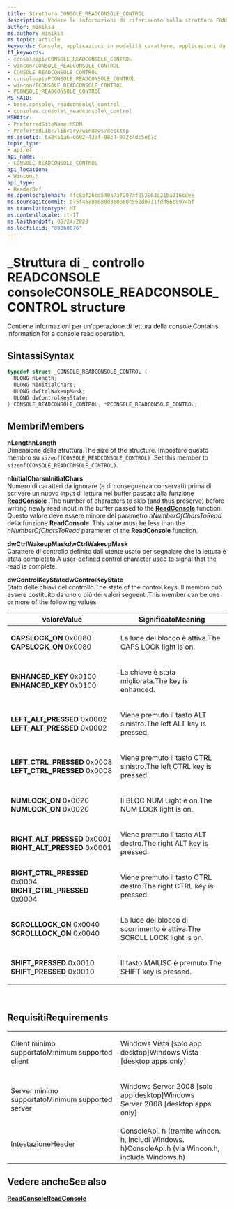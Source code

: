```yaml
---
title: Struttura CONSOLE_READCONSOLE_CONTROL
description: Vedere le informazioni di riferimento sulla struttura CONSOLE_READCONSOLE_CONTROL, che contiene informazioni per un'operazione di lettura della console.
author: miniksa
ms.author: miniksa
ms.topic: article
keywords: Console, applicazioni in modalità carattere, applicazioni da riga di comando, applicazioni Terminal, API console
f1_keywords:
- consoleapi/CONSOLE_READCONSOLE_CONTROL
- wincon/CONSOLE_READCONSOLE_CONTROL
- CONSOLE_READCONSOLE_CONTROL
- consoleapi/PCONSOLE_READCONSOLE_CONTROL
- wincon/PCONSOLE_READCONSOLE_CONTROL
- PCONSOLE_READCONSOLE_CONTROL
MS-HAID:
- base.console\_readconsole\_control
- consoles.console\_readconsole\_control
MSHAttr:
- PreferredSiteName:MSDN
- PreferredLib:/library/windows/desktop
ms.assetid: 6a8451a6-d692-43af-88c4-972c4dc5e07c
topic_type:
- apiref
api_name:
- CONSOLE_READCONSOLE_CONTROL
api_location:
- Wincon.h
api_type:
- HeaderDef
ms.openlocfilehash: 4fc6af26cd540a7af207af252963c21ba216cdee
ms.sourcegitcommit: b75f4688e080d300b80c552d0711fdd86b9974bf
ms.translationtype: MT
ms.contentlocale: it-IT
ms.lasthandoff: 08/24/2020
ms.locfileid: "89060076"
---
```

# <a name="console_readconsole_control-structure"></a><span data-ttu-id="7db88-104">\_Struttura di \_ controllo READCONSOLE console</span><span class="sxs-lookup"><span data-stu-id="7db88-104">CONSOLE\_READCONSOLE\_CONTROL structure</span></span>


<span data-ttu-id="7db88-105">Contiene informazioni per un'operazione di lettura della console.</span><span class="sxs-lookup"><span data-stu-id="7db88-105">Contains information for a console read operation.</span></span>

<a name="syntax"></a><span data-ttu-id="7db88-106">Sintassi</span><span class="sxs-lookup"><span data-stu-id="7db88-106">Syntax</span></span>
------

```C
typedef struct _CONSOLE_READCONSOLE_CONTROL {
  ULONG nLength;
  ULONG nInitialChars;
  ULONG dwCtrlWakeupMask;
  ULONG dwControlKeyState;
} CONSOLE_READCONSOLE_CONTROL, *PCONSOLE_READCONSOLE_CONTROL;
```

<a name="members"></a><span data-ttu-id="7db88-107">Membri</span><span class="sxs-lookup"><span data-stu-id="7db88-107">Members</span></span>
-------

<span data-ttu-id="7db88-108">**nLength**</span><span class="sxs-lookup"><span data-stu-id="7db88-108">**nLength**</span></span>  
<span data-ttu-id="7db88-109">Dimensione della struttura.</span><span class="sxs-lookup"><span data-stu-id="7db88-109">The size of the structure.</span></span> <span data-ttu-id="7db88-110">Impostare questo membro su `sizeof(CONSOLE_READCONSOLE_CONTROL)` .</span><span class="sxs-lookup"><span data-stu-id="7db88-110">Set this member to `sizeof(CONSOLE_READCONSOLE_CONTROL)`.</span></span>

<span data-ttu-id="7db88-111">**nInitialChars**</span><span class="sxs-lookup"><span data-stu-id="7db88-111">**nInitialChars**</span></span>  
<span data-ttu-id="7db88-112">Numero di caratteri da ignorare (e di conseguenza conservati) prima di scrivere un nuovo input di lettura nel buffer passato alla funzione [**ReadConsole**](readconsole.md) .</span><span class="sxs-lookup"><span data-stu-id="7db88-112">The number of characters to skip (and thus preserve) before writing newly read input in the buffer passed to the [**ReadConsole**](readconsole.md) function.</span></span> <span data-ttu-id="7db88-113">Questo valore deve essere minore del parametro *nNumberOfCharsToRead* della funzione **ReadConsole** .</span><span class="sxs-lookup"><span data-stu-id="7db88-113">This value must be less than the *nNumberOfCharsToRead* parameter of the **ReadConsole** function.</span></span>

<span data-ttu-id="7db88-114">**dwCtrlWakeupMask**</span><span class="sxs-lookup"><span data-stu-id="7db88-114">**dwCtrlWakeupMask**</span></span>  
<span data-ttu-id="7db88-115">Carattere di controllo definito dall'utente usato per segnalare che la lettura è stata completata.</span><span class="sxs-lookup"><span data-stu-id="7db88-115">A user-defined control character used to signal that the read is complete.</span></span>

<span data-ttu-id="7db88-116">**dwControlKeyState**</span><span class="sxs-lookup"><span data-stu-id="7db88-116">**dwControlKeyState**</span></span>  
<span data-ttu-id="7db88-117">Stato delle chiavi del controllo.</span><span class="sxs-lookup"><span data-stu-id="7db88-117">The state of the control keys.</span></span> <span data-ttu-id="7db88-118">Il membro può essere costituito da uno o più dei valori seguenti.</span><span class="sxs-lookup"><span data-stu-id="7db88-118">This member can be one or more of the following values.</span></span>

<table>
<colgroup>
<col width="50%" />
<col width="50%" />
</colgroup>
<thead>
<tr class="header">
<th><span data-ttu-id="7db88-119">valore</span><span class="sxs-lookup"><span data-stu-id="7db88-119">Value</span></span></th>
<th><span data-ttu-id="7db88-120">Significato</span><span class="sxs-lookup"><span data-stu-id="7db88-120">Meaning</span></span></th>
</tr>
</thead>
<tbody>
<tr class="odd">
<td><span data-ttu-id="7db88-121"><span id="CAPSLOCK_ON"></span><span id="capslock_on"></span>
<strong>CAPSLOCK_ON</strong> 0x0080</span><span class="sxs-lookup"><span data-stu-id="7db88-121"><span id="CAPSLOCK_ON"></span><span id="capslock_on"></span>
<strong>CAPSLOCK_ON</strong> 0x0080</span></span></td>
<td><p><span data-ttu-id="7db88-122">La luce del blocco è attiva.</span><span class="sxs-lookup"><span data-stu-id="7db88-122">The CAPS LOCK light is on.</span></span></p></td>
</tr>
<tr class="even">
<td><span data-ttu-id="7db88-123"><span id="ENHANCED_KEY"></span><span id="enhanced_key"></span>
<strong>ENHANCED_KEY</strong> 0x0100</span><span class="sxs-lookup"><span data-stu-id="7db88-123"><span id="ENHANCED_KEY"></span><span id="enhanced_key"></span>
<strong>ENHANCED_KEY</strong> 0x0100</span></span></td>
<td><p><span data-ttu-id="7db88-124">La chiave è stata migliorata.</span><span class="sxs-lookup"><span data-stu-id="7db88-124">The key is enhanced.</span></span></p></td>
</tr>
<tr class="odd">
<td><span data-ttu-id="7db88-125"><span id="LEFT_ALT_PRESSED"></span><span id="left_alt_pressed"></span>
<strong>LEFT_ALT_PRESSED</strong> 0x0002</span><span class="sxs-lookup"><span data-stu-id="7db88-125"><span id="LEFT_ALT_PRESSED"></span><span id="left_alt_pressed"></span>
<strong>LEFT_ALT_PRESSED</strong> 0x0002</span></span></td>
<td><p><span data-ttu-id="7db88-126">Viene premuto il tasto ALT sinistro.</span><span class="sxs-lookup"><span data-stu-id="7db88-126">The left ALT key is pressed.</span></span></p></td>
</tr>
<tr class="even">
<td><span data-ttu-id="7db88-127"><span id="LEFT_CTRL_PRESSED"></span><span id="left_ctrl_pressed"></span>
<strong>LEFT_CTRL_PRESSED</strong> 0x0008</span><span class="sxs-lookup"><span data-stu-id="7db88-127"><span id="LEFT_CTRL_PRESSED"></span><span id="left_ctrl_pressed"></span>
<strong>LEFT_CTRL_PRESSED</strong> 0x0008</span></span></td>
<td><p><span data-ttu-id="7db88-128">Viene premuto il tasto CTRL sinistro.</span><span class="sxs-lookup"><span data-stu-id="7db88-128">The left CTRL key is pressed.</span></span></p></td>
</tr>
<tr class="odd">
<td><span data-ttu-id="7db88-129"><span id="NUMLOCK_ON"></span><span id="numlock_on"></span>
<strong>NUMLOCK_ON</strong> 0x0020</span><span class="sxs-lookup"><span data-stu-id="7db88-129"><span id="NUMLOCK_ON"></span><span id="numlock_on"></span>
<strong>NUMLOCK_ON</strong> 0x0020</span></span></td>
<td><p><span data-ttu-id="7db88-130">Il BLOC NUM Light è on.</span><span class="sxs-lookup"><span data-stu-id="7db88-130">The NUM LOCK light is on.</span></span></p></td>
</tr>
<tr class="even">
<td><span data-ttu-id="7db88-131"><span id="RIGHT_ALT_PRESSED"></span><span id="right_alt_pressed"></span>
<strong>RIGHT_ALT_PRESSED</strong> 0x0001</span><span class="sxs-lookup"><span data-stu-id="7db88-131"><span id="RIGHT_ALT_PRESSED"></span><span id="right_alt_pressed"></span>
<strong>RIGHT_ALT_PRESSED</strong> 0x0001</span></span></td>
<td><p><span data-ttu-id="7db88-132">Viene premuto il tasto ALT destro.</span><span class="sxs-lookup"><span data-stu-id="7db88-132">The right ALT key is pressed.</span></span></p></td>
</tr>
<tr class="odd">
<td><span data-ttu-id="7db88-133"><span id="RIGHT_CTRL_PRESSED"></span><span id="right_ctrl_pressed"></span>
<strong>RIGHT_CTRL_PRESSED</strong> 0x0004</span><span class="sxs-lookup"><span data-stu-id="7db88-133"><span id="RIGHT_CTRL_PRESSED"></span><span id="right_ctrl_pressed"></span>
<strong>RIGHT_CTRL_PRESSED</strong> 0x0004</span></span></td>
<td><p><span data-ttu-id="7db88-134">Viene premuto il tasto CTRL destro.</span><span class="sxs-lookup"><span data-stu-id="7db88-134">The right CTRL key is pressed.</span></span></p></td>
</tr>
<tr class="even">
<td><span data-ttu-id="7db88-135"><span id="SCROLLLOCK_ON"></span><span id="scrolllock_on"></span>
<strong>SCROLLLOCK_ON</strong> 0x0040</span><span class="sxs-lookup"><span data-stu-id="7db88-135"><span id="SCROLLLOCK_ON"></span><span id="scrolllock_on"></span>
<strong>SCROLLLOCK_ON</strong> 0x0040</span></span></td>
<td><p><span data-ttu-id="7db88-136">La luce del blocco di scorrimento è attiva.</span><span class="sxs-lookup"><span data-stu-id="7db88-136">The SCROLL LOCK light is on.</span></span></p></td>
</tr>
<tr class="odd">
<td><span data-ttu-id="7db88-137"><span id="SHIFT_PRESSED"></span><span id="shift_pressed"></span>
<strong>SHIFT_PRESSED</strong> 0x0010</span><span class="sxs-lookup"><span data-stu-id="7db88-137"><span id="SHIFT_PRESSED"></span><span id="shift_pressed"></span>
<strong>SHIFT_PRESSED</strong> 0x0010</span></span></td>
<td><p><span data-ttu-id="7db88-138">Il tasto MAIUSC è premuto.</span><span class="sxs-lookup"><span data-stu-id="7db88-138">The SHIFT key is pressed.</span></span></p></td>
</tr>
<tr class="even">
</tr>
<tr class="odd">
</tr>
<tr class="even">
</tr>
<tr class="odd">
</tr>
<tr class="even">
</tr>
<tr class="odd">
</tr>
<tr class="even">
</tr>
</tbody>
</table>

 

<a name="requirements"></a><span data-ttu-id="7db88-139">Requisiti</span><span class="sxs-lookup"><span data-stu-id="7db88-139">Requirements</span></span>
------------

<table>
<colgroup>
<col width="50%" />
<col width="50%" />
</colgroup>
<tbody>
<tr class="odd">
<td><p><span data-ttu-id="7db88-140">Client minimo supportato</span><span class="sxs-lookup"><span data-stu-id="7db88-140">Minimum supported client</span></span></p></td>
<td><p><span data-ttu-id="7db88-141">Windows Vista [solo app desktop]</span><span class="sxs-lookup"><span data-stu-id="7db88-141">Windows Vista [desktop apps only]</span></span></p></td>
</tr>
<tr class="even">
<td><p><span data-ttu-id="7db88-142">Server minimo supportato</span><span class="sxs-lookup"><span data-stu-id="7db88-142">Minimum supported server</span></span></p></td>
<td><p><span data-ttu-id="7db88-143">Windows Server 2008 [solo app desktop]</span><span class="sxs-lookup"><span data-stu-id="7db88-143">Windows Server 2008 [desktop apps only]</span></span></p></td>
</tr>
<tr class="odd">
<td><p><span data-ttu-id="7db88-144">Intestazione</span><span class="sxs-lookup"><span data-stu-id="7db88-144">Header</span></span></p></td>
<td><span data-ttu-id="7db88-145">ConsoleApi. h (tramite wincon. h, Includi Windows. h)</span><span class="sxs-lookup"><span data-stu-id="7db88-145">ConsoleApi.h (via Wincon.h, include Windows.h)</span></span></td>
</tr>
</tbody>
</table>

## <a name="span-idsee_alsospansee-also"></a><span data-ttu-id="7db88-146"><span id="see_also"></span>Vedere anche</span><span class="sxs-lookup"><span data-stu-id="7db88-146"><span id="see_also"></span>See also</span></span>


[<span data-ttu-id="7db88-147">**ReadConsole**</span><span class="sxs-lookup"><span data-stu-id="7db88-147">**ReadConsole**</span></span>](readconsole.md)

 

 




